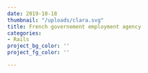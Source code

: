 ```yaml
---
date: 2019-10-18
thumbnail: "/uploads/clara.svg"
title: French governement employment agency
categories:
- Rails
project_bg_color: ''
project_fg_color: ''

---
```


